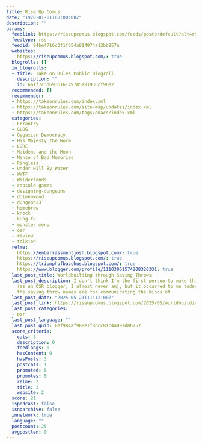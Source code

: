 ```yaml
---
title: Rise Up Comus
date: "1970-01-01T00:00:00Z"
description: ""
params:
  feedlink: https://riseupcomus.blogspot.com/feeds/posts/default?alt=rss
  feedtype: rss
  feedid: 94be4716c3f1f654a814974a12bb857a
  websites:
    https://riseupcomus.blogspot.com/: true
  blogrolls: []
  in_blogrolls:
  - title: Take on Rules Public Blogroll
    description: ""
    id: 661f7c3d693616149785e81936cf96e2
  recommended: []
  recommender:
  - https://takeonrules.com/index.xml
  - https://takeonrules.com/site-map/updates/index.xml
  - https://takeonrules.com/tags/emacs/index.xml
  categories:
  - Errantry
  - GLOG
  - Gygaxian Democracy
  - His Majesty the Worm
  - LORE
  - Maidens and the Moon
  - Manse of Bad Memories
  - Ringless
  - Under Hill By Water
  - WWTF
  - Wilderlands
  - capsule games
  - designing-dungeons
  - dolmenwood
  - dungeon23
  - homebrew
  - knock
  - kung-fu
  - monster menu
  - osr
  - review
  - tolkien
  relme:
    https://embarrassmentjosh.blogspot.com/: true
    https://riseupcomus.blogspot.com/: true
    https://triumphofbacchus.blogspot.com/: true
    https://www.blogger.com/profile/11103061574208320331: true
  last_post_title: Worldbuilding through Saving Throws
  last_post_description: I don't think I'm the first person to make this observation
    (as an OSR blogger, I almost never am), but it occurred to me today how useful
    the saving throw names are for communicating the kinds of
  last_post_date: "2025-05-21T11:12:00Z"
  last_post_link: https://riseupcomus.blogspot.com/2025/05/worldbuilding-through-saving-throws.html
  last_post_categories:
  - osr
  last_post_language: ""
  last_post_guid: 8ef984af988e1f8bcc81c4a097d86257
  score_criteria:
    cats: 5
    description: 0
    feedlangs: 0
    hasContent: 0
    hasPosts: 3
    postcats: 1
    promoted: 5
    promotes: 0
    relme: 2
    title: 3
    website: 2
  score: 21
  ispodcast: false
  isnoarchive: false
  innetwork: true
  language: ""
  postcount: 25
  avgpostlen: 0
---
```

